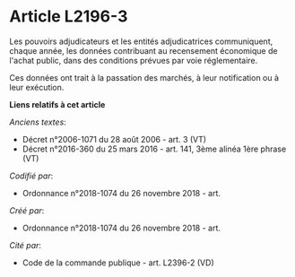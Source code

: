 # Article L2196-3

Les pouvoirs adjudicateurs et les entités adjudicatrices communiquent, chaque année, les données contribuant au recensement
économique de l'achat public, dans des conditions prévues par voie réglementaire.

Ces données ont trait à la passation des marchés, à leur notification ou à leur exécution.

**Liens relatifs à cet article**

_Anciens textes_:

  - Décret n°2006-1071 du 28 août 2006 - art. 3 (VT)
  - Décret n°2016-360 du 25 mars 2016 - art. 141, 3ème alinéa 1ère phrase (VT)

_Codifié par_:

  - Ordonnance n°2018-1074 du 26 novembre 2018 - art.

_Créé par_:

  - Ordonnance n°2018-1074 du 26 novembre 2018 - art.

_Cité par_:

  - Code de la commande publique - art. L2396-2 (VD)
